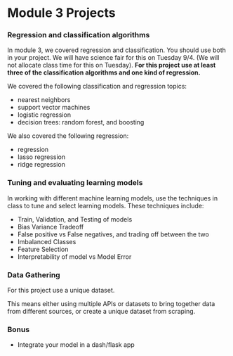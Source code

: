 # Module 3 Projects 

### Regression and classification algorithms 

In module 3, we covered regression and classification.  You should use both in your project.  We will have science fair for this on Tuesday 9/4.  (We will not allocate class time for this on Tuesday).  **For this project use at least three of the classification algorithms and one kind of regression.**

We covered the following classification and regression topics: 

* nearest neighbors 
* support vector machines 
* logistic regression 
* decision trees: random forest, and boosting 

We also covered the following regression: 

* regression
* lasso regression
* ridge regression


### Tuning and evaluating learning models

In working with different machine learning models, use the techniques in class to tune and select learning models.  These techniques include: 

* Train, Validation, and Testing of models
* Bias Variance Tradeoff
* False positive vs False negatives, and trading off between the two 
* Imbalanced Classes
* Feature Selection
* Interpretability of model vs Model Error

### Data Gathering

For this project use a unique dataset.

This means either using multiple APIs or datasets to bring together data from different sources, or create a unique dataset from scraping.

### Bonus 

* Integrate your model in a dash/flask app





